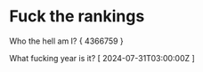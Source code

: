 # Fuck the rankings

Who the hell am I?
{ 4366759 }

What fucking year is it?
[ 2024-07-31T03:00:00Z ]
